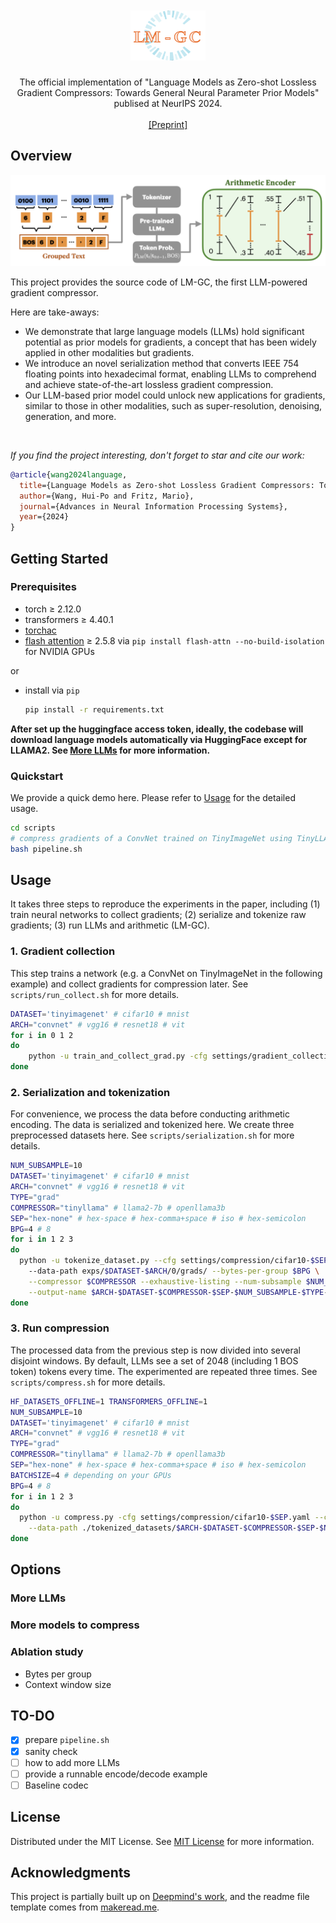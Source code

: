 
<br/>
<div align="center">

<br/>
<a href="https://github.com/ShaanCoding/ReadME-Generator">
<img src="images/lm-gc.png" alt="Logo" width="120" height="80">
</a>
<h3 align="center"></h3>
<p align="center">
The official implementation of "Language Models as Zero-shot Lossless Gradient Compressors: Towards General Neural Parameter Prior Models" publised at NeurIPS 2024.
<br/>
<br/>
<a href="https://arxiv.org/abs/2409.17836">[Preprint]</a>  
</p>
</div>

## Overview

![Product Screenshot](images/teaser.png)

This project provides the source code of LM-GC, the first LLM-powered gradient compressor.

Here are take-aways:

- We demonstrate that large language models (LLMs) hold significant potential as prior models for gradients, a concept that has been widely applied in other modalities but gradients.
- We introduce an novel serialization method that converts IEEE 754 floating points into hexadecimal format, enabling LLMs to comprehend and achieve state-of-the-art lossless gradient compression.
- Our LLM-based prior model could unlock new applications for gradients, similar to those in other modalities, such as super-resolution, denoising, generation, and more.

<br/>

*If you find the project interesting, don't forget to star and cite our work:*

```bibtex
@article{wang2024language,
  title={Language Models as Zero-shot Lossless Gradient Compressors: Towards General Neural Parameter Prior Models},
  author={Wang, Hui-Po and Fritz, Mario},
  journal={Advances in Neural Information Processing Systems},
  year={2024}
}
```
## Getting Started
### Prerequisites

- torch ≥ 2.12.0
- transformers ≥ 4.40.1
- [torchac](https://github.com/fab-jul/torchac)
- [flash attention](https://huggingface.co/docs/transformers/perf_infer_gpu_one#flashattention-2) ≥ 2.5.8 via ```pip install flash-attn --no-build-isolation``` for NVIDIA GPUs

or

- install via ```pip```
   ```sh
   pip install -r requirements.txt
   ```
**After set up the huggingface access token, ideally, the codebase will download language models automatically via HuggingFace except for LLAMA2. See [More LLMs](#more-llms) for more information.**

### Quickstart
We provide a quick demo here. Please refer to [Usage](#usage) for the detailed usage.
```bash
cd scripts
# compress gradients of a ConvNet trained on TinyImageNet using TinyLLAMA
bash pipeline.sh 
```
## Usage
It takes three steps to reproduce the experiments in the paper, including (1) train neural networks to collect gradients; (2) serialize and tokenize raw gradients; (3) run LLMs and arithmetic (LM-GC).

### 1. Gradient collection
This step trains a network (e.g. a ConvNet on TinyImageNet in the following example) and collect gradients for compression later. See ```scripts/run_collect.sh``` for more details.
```bash
DATASET='tinyimagenet' # cifar10 # mnist
ARCH="convnet" # vgg16 # resnet18 # vit
for i in 0 1 2
do
    python -u train_and_collect_grad.py -cfg settings/gradient_collection/$DATASET-$ARCH.yaml --tag $i --grad-interval 400 --download
done
```
### 2. Serialization and tokenization
For convenience, we process the data before conducting arithmetic encoding. The data is serialized and tokenized here. We create three preprocessed datasets here. See ```scripts/serialization.sh``` for more details.
```bash
NUM_SUBSAMPLE=10
DATASET='tinyimagenet' # cifar10 # mnist
ARCH="convnet" # vgg16 # resnet18 # vit
TYPE="grad"
COMPRESSOR="tinyllama" # llama2-7b # openllama3b
SEP="hex-none" # hex-space # hex-comma+space # iso # hex-semicolon
BPG=4 # 8
for i in 1 2 3
do
  python -u tokenize_dataset.py --cfg settings/compression/cifar10-$SEP.yaml \ 
    --data-path exps/$DATASET-$ARCH/0/grads/ --bytes-per-group $BPG \
    --compressor $COMPRESSOR --exhaustive-listing --num-subsample $NUM_SUBSAMPLE \
    --output-name $ARCH-$DATASET-$COMPRESSOR-$SEP-$NUM_SUBSAMPLE-$TYPE-$BPG-$i 
done
```
### 3. Run compression
The processed data from the previous step is now divided into several disjoint windows. By default, LLMs see a set of 2048 (including 1 BOS token) tokens every time. The experimented are repeated three times. See ```scripts/compress.sh``` for more details.
```bash
HF_DATASETS_OFFLINE=1 TRANSFORMERS_OFFLINE=1
NUM_SUBSAMPLE=10
DATASET='tinyimagenet' # cifar10 # mnist
ARCH="convnet" # vgg16 # resnet18 # vit
TYPE="grad"
COMPRESSOR="tinyllama" # llama2-7b # openllama3b
SEP="hex-none" # hex-space # hex-comma+space # iso # hex-semicolon
BATCHSIZE=4 # depending on your GPUs
BPG=4 # 8
for i in 1 2 3
do
  python -u compress.py -cfg settings/compression/cifar10-$SEP.yaml --compressor $COMPRESSOR --dataset tokenized_dataset \
    --data-path ./tokenized_datasets/$ARCH-$DATASET-$COMPRESSOR-$SEP-$NUM_SUBSAMPLE-$TYPE-$BPG-$i.pkl --batch-size $BATCHSIZE
done
```

## Options

### More LLMs

### More models to compress

### Ablation study
- Bytes per group
- Context window size

## TO-DO
- [x] prepare `pipeline.sh`
- [x] sanity check
- [ ] how to add more LLMs
- [ ] provide a runnable encode/decode example
- [ ] Baseline codec
## License

Distributed under the MIT License. See [MIT License](https://opensource.org/licenses/MIT) for more information.

## Acknowledgments
This project is partially built up on [Deepmind's work](), and the readme file template comes from [makeread.me](https://github.com/ShaanCoding/ReadME-Generator).
